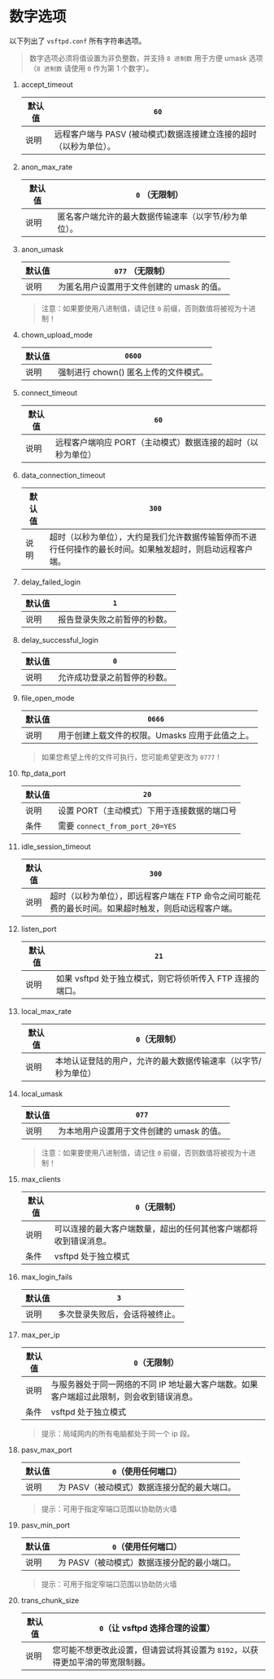 # 数字选项

以下列出了 `vsftpd.conf` 所有字符串选项。

> 数字选项必须将值设置为非负整数，并支持 `8 进制数` 用于方便 umask 选项（`8 进制数` 请使用 `0` 作为第 1 个数字）。

1. accept_timeout

   | 默认值 | `60`                                                               |
   | ------ | ------------------------------------------------------------------ |
   | 说明   | 远程客户端与 PASV (被动模式)数据连接建立连接的超时（以秒为单位）。 |

2. anon_max_rate

   | 默认值 | `0` （无限制）                                        |
   | ------ | ----------------------------------------------------- |
   | 说明   | 匿名客户端允许的最大数据传输速率（以字节/秒为单位）。 |

3. anon_umask

   | 默认值 | `077` （无限制）                          |
   | ------ | ----------------------------------------- |
   | 说明   | 为匿名用户设置用于文件创建的 umask 的值。 |

   > 注意：如果要使用八进制值，请记住 `0` 前缀，否则数值将被视为十进制！

4. chown_upload_mode

   | 默认值 | `0600`                                |
   | ------ | ------------------------------------- |
   | 说明   | 强制进行 chown() 匿名上传的文件模式。 |

5. connect_timeout

   | 默认值 | `60`                                                        |
   | ------ | ----------------------------------------------------------- |
   | 说明   | 远程客户端响应 PORT（主动模式）数据连接的超时（以秒为单位） |

6. data_connection_timeout

   | 默认值 | `300`                                                                                                      |
   | ------ | ---------------------------------------------------------------------------------------------------------- |
   | 说明   | 超时（以秒为单位），大约是我们允许数据传输暂停而不进行任何操作的最长时间。如果触发超时，则启动远程客户端。 |

7. delay_failed_login

   | 默认值 | `1`                          |
   | ------ | ---------------------------- |
   | 说明   | 报告登录失败之前暂停的秒数。 |

8. delay_successful_login

   | 默认值 | `0`                          |
   | ------ | ---------------------------- |
   | 说明   | 允许成功登录之前暂停的秒数。 |

9. file_open_mode

   | 默认值 | `0666`                                          |
   | ------ | ----------------------------------------------- |
   | 说明   | 用于创建上载文件的权限。Umasks 应用于此值之上。 |

   > 如果您希望上传的文件可执行，您可能希望更改为 `0777`！

10. ftp_data_port

    | 默认值 | `20`                                        |
    | ------ | ------------------------------------------- |
    | 说明   | 设置 PORT（主动模式）下用于连接数据的端口号 |
    | 条件   | 需要 `connect_from_port_20=YES`             |

11. idle_session_timeout

    | 默认值 | `300`                                                                                               |
    | ------ | --------------------------------------------------------------------------------------------------- |
    | 说明   | 超时（以秒为单位），即远程客户端在 FTP 命令之间可能花费的最长时间。如果超时触发，则启动远程客户端。 |

12. listen_port

    | 默认值 | `21`                                                      |
    | ------ | --------------------------------------------------------- |
    | 说明   | 如果 vsftpd 处于独立模式，则它将侦听传入 FTP 连接的端口。 |

13. local_max_rate

    | 默认值 | `0`（无限制）                                                 |
    | ------ | ------------------------------------------------------------- |
    | 说明   | 本地认证登陆的用户，允许的最大数据传输速率（以字节/秒为单位） |

14. local_umask

    | 默认值 | `077`                                     |
    | ------ | ----------------------------------------- |
    | 说明   | 为本地用户设置用于文件创建的 umask 的值。 |

    > 注意：如果要使用八进制值，请记住 `0` 前缀，否则数值将被视为十进制！

15. max_clients

    | 默认值 | `0`（无限制）                                                    |
    | ------ | ---------------------------------------------------------------- |
    | 说明   | 可以连接的最大客户端数量，超出的任何其他客户端都将收到错误消息。 |
    | 条件   | vsftpd 处于独立模式                                              |

16. max_login_fails

    | 默认值 | `3`                            |
    | ------ | ------------------------------ |
    | 说明   | 多次登录失败后，会话将被终止。 |

17. max_per_ip

    | 默认值 | `0`（无限制）                                                                            |
    | ------ | ---------------------------------------------------------------------------------------- |
    | 说明   | 与服务器处于同一网络的不同 IP 地址最大客户端数。如果客户端超过此限制，则会收到错误消息。 |
    | 条件   | vsftpd 处于独立模式                                                                      |

    > 提示：局域网内的所有电脑都处于同一个 ip 段。

18. pasv_max_port

    | 默认值 | `0`（使用任何端口）                         |
    | ------ | ------------------------------------------- |
    | 说明   | 为 PASV（被动模式）数据连接分配的最大端口。 |

    > 提示：可用于指定窄端口范围以协助防火墙

19. pasv_min_port

    | 默认值 | `0`（使用任何端口）                         |
    | ------ | ------------------------------------------- |
    | 说明   | 为 PASV（被动模式）数据连接分配的最小端口。 |

    > 提示：可用于指定窄端口范围以协助防火墙

20. trans_chunk_size

    | 默认值 | `0`（让 vsftpd 选择合理的设置）                                               |
    | ------ | ----------------------------------------------------------------------------- |
    | 说明   | 您可能不想更改此设置，但请尝试将其设置为 `8192`，以获得更加平滑的带宽限制器。 |
